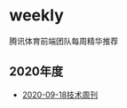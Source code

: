 # weekly
腾讯体育前端团队每周精华推荐

## 2020年度
* [2020-09-18技术周刊](https://github.com/tuateam/weekly/blob/master/20200918.md)
